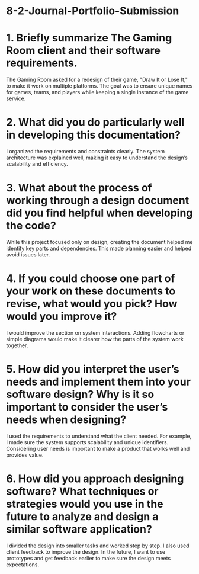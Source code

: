 # 8-2-Journal-Portfolio-Submission

# 1. Briefly summarize The Gaming Room client and their software requirements.
The Gaming Room asked for a redesign of their game, "Draw It or Lose It," to make it work on multiple platforms. The goal was to ensure unique names for games, teams, and players while keeping a single instance of the game service.

# 2. What did you do particularly well in developing this documentation?
I organized the requirements and constraints clearly. The system architecture was explained well, making it easy to understand the design’s scalability and efficiency.

# 3. What about the process of working through a design document did you find helpful when developing the code?
While this project focused only on design, creating the document helped me identify key parts and dependencies. This made planning easier and helped avoid issues later.

# 4. If you could choose one part of your work on these documents to revise, what would you pick? How would you improve it?
I would improve the section on system interactions. Adding flowcharts or simple diagrams would make it clearer how the parts of the system work together.

# 5. How did you interpret the user’s needs and implement them into your software design? Why is it so important to consider the user’s needs when designing?
I used the requirements to understand what the client needed. For example, I made sure the system supports scalability and unique identifiers. Considering user needs is important to make a product that works well and provides value.

# 6. How did you approach designing software? What techniques or strategies would you use in the future to analyze and design a similar software application?
I divided the design into smaller tasks and worked step by step. I also used client feedback to improve the design. In the future, I want to use prototypes and get feedback earlier to make sure the design meets expectations.

